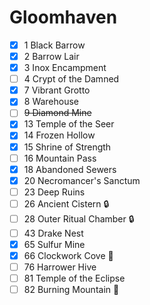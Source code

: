 # Gloomhaven
- [x] 1 Black Barrow 
- [x] 2 Barrow Lair 
- [x] 3 Inox Encampment 
- [ ] 4 Crypt of the Damned
- [x] 7 Vibrant Grotto 
- [x] 8 Warehouse 
- [ ] ~~9 Diamond Mine~~
- [x] 13 Temple of the Seer 
- [x] 14 Frozen Hollow 
- [x] 15 Shrine of Strength 
- [ ] 16 Mountain Pass
- [x] 18 Abandoned Sewers 
- [x] 20 Necromancer's Sanctum 
- [ ] 23 Deep Ruins
- [ ] 26 Ancient Cistern :lock:
- [ ] 28 Outer Ritual Chamber :lock:
- [ ] 43 Drake Nest
- [x] 65 Sulfur Mine 
- [x] 66 Clockwork Cove :gift:
- [ ] 76 Harrower Hive
- [ ] 81 Temple of the Eclipse
- [ ] 82 Burning Mountain :gift:
